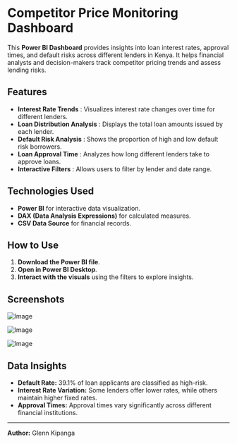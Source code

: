 
# Competitor Price Monitoring Dashboard

This **Power BI Dashboard** provides insights into loan interest rates, approval times, and default risks across different lenders in Kenya. It helps financial analysts and decision-makers track competitor pricing trends and assess lending risks.

## Features

- **Interest Rate Trends** : Visualizes interest rate changes over time for different lenders.
- **Loan Distribution Analysis** : Displays the total loan amounts issued by each lender.
- **Default Risk Analysis** : Shows the proportion of high and low default risk borrowers.
- **Loan Approval Time** : Analyzes how long different lenders take to approve loans.
- **Interactive Filters** : Allows users to filter by lender and date range.

## Technologies Used

- **Power BI** for interactive data visualization.
- **DAX (Data Analysis Expressions)** for calculated measures.
- **CSV Data Source** for financial records.

## How to Use

1. **Download the Power BI file**.
2. **Open in Power BI Desktop**.
3. **Interact with the visuals** using the filters to explore insights.

## Screenshots

![Image](https://github.com/user-attachments/assets/431344ca-e7d8-4ee9-ba08-5432a08e05c0)

![Image](https://github.com/user-attachments/assets/66131ad2-eadf-407a-8f9d-4ba56625c0cc)

![Image](https://github.com/user-attachments/assets/6ae11967-3a90-45e9-b495-b947227e28ae)

## Data Insights

- **Default Rate:** 39.1% of loan applicants are classified as high-risk.
- **Interest Rate Variation:** Some lenders offer lower rates, while others maintain higher fixed rates.
- **Approval Times:** Approval times vary significantly across different financial institutions.


---

**Author:** Glenn Kipanga  

